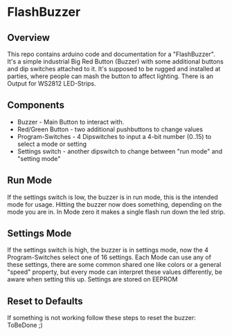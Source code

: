 # FlashBuzzer

## Overview
This repo contains arduino code and documentation for a "FlashBuzzer". It's a simple industrial Big Red Button (Buzzer) with some additional buttons and dip switches attached to it. It's supposed to be rugged and installed at parties, where people can mash the button to affect lighting. There is an Output for WS2812 LED-Strips.

## Components

- Buzzer - Main Button to interact with.
- Red/Green Button - two additional pushbuttons to change values
- Program-Switches - 4 Dipswitches to input a 4-bit number (0..15) to select a mode or setting
- Settings switch - another dipswitch to change between "run mode" and "setting mode"

## Run Mode

If the settings switch is low, the buzzer is in run mode, this is the intended mode for usage. Hitting the buzzer now does something, depending on the mode you are in. In Mode zero it makes a single flash run down the led strip.

## Settings Mode

If the settings switch is high, the buzzer is in settings mode, now the 4 Program-Switches select one of 16 settings. Each Mode can use any of these settings, there are some common shared one like colors or a general "speed" property, but every mode can interpret these values differently, be aware when setting this up.
Settings are stored on EEPROM

## Reset to Defaults

If something is not working follow these steps to reset the buzzer:
ToBeDone ;)
